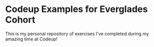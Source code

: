  # Codeup Examples for Everglades Cohort

 This is my personal repository of exercises I've completed during my amazing time at Codeup!